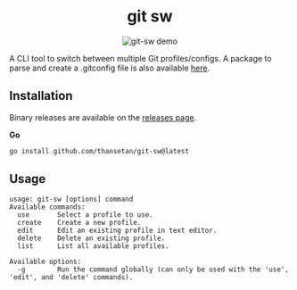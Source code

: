 <h1 align="center">git sw</h1>

<p align="center">
  <img src="https://github.com/thansetan/git-sw/assets/62317096/61820d18-ca8b-4e31-8f71-b5f473d289a0" alt="git-sw demo"/>
</p>

A CLI tool to switch between multiple Git profiles/configs. A package to parse and create a .gitconfig file is also available [here](https://github.com/thansetan/git-sw/tree/main/pkg/gitconfig).

## Installation

Binary releases are available on the [releases page](https://github.com/thansetan/git-sw/releases).

**Go**
```sh
go install github.com/thansetan/git-sw@latest
```

## Usage
```text
usage: git-sw [options] command
Available commands: 
  use       Select a profile to use.
  create    Create a new profile.
  edit      Edit an existing profile in text editor.
  delete    Delete an existing profile.
  list      List all available profiles.

Available options: 
  -g        Run the command globally (can only be used with the 'use', 'edit', and 'delete' commands).
```
